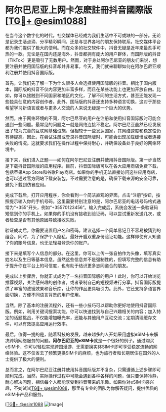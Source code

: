 # 阿尔巴尼亚上网卡怎麽註冊抖音國際版 [[TG💪+ @esim1088](https://t.me/s/esim1088)]

在当今这个数字化的时代，社交媒体已经成为我们生活中不可或缺的一部分。无论是记录生活点滴、分享精彩瞬间，还是与世界各地的朋友保持联系，社交媒体平台都为我们提供了极大的便利。而在众多的社交软件中，抖音无疑是近年来最炙手可热的一款。无论是在国内还是海外，抖音都拥有庞大的用户群体，而国际版的抖音（TikTok）更是吸引了无数用户。然而，对于身处阿尔巴尼亚的朋友们来说，想要注册并使用国际版的抖音却并非易事。今天，我们就来聊聊如何在阿尔巴尼亚顺利注册并使用抖音国际版。

首先，让我们先了解一下为什么很多人会选择使用国际版的抖音。相比于国内版本，国际版的抖音不仅内容更加丰富多样，而且在某些功能上也更加开放自由。比如，你可以接触到不同国家和地区的文化，了解不同的生活方式，甚至还能发现一些独具创意的内容创作者。此外，国际版的抖音还支持多种语言切换，这对于那些希望学习新语言或者与更多人交流的人来说无疑是一个巨大的优势。

然而，由于网络环境的不同，阿尔巴尼亚的用户在注册和使用抖音国际版时可能会遇到一些问题。最常见的问题之一就是网络连接不稳定。阿尔巴尼亚虽然已经发展出了较为完善的互联网基础设施，但相较于一些发达国家，其网络速度和稳定性仍有待提高。因此，在尝试注册或登录抖音国际版时，可能会出现加载缓慢或者连接失败的情况。这就要求我们在操作过程中保持耐心，并确保设备处于良好的网络环境中。

接下来，我们进入正题——如何在阿尔巴尼亚注册并使用抖音国际版。第一步当然是下载抖音国际版的应用程序。目前，抖音国际版可以在各大应用商店免费下载，包括苹果App Store和谷歌Play商店。如果你的手机无法直接访问这些应用商店，也可以通过官方网站下载安装包。不过需要注意的是，确保下载来源的安全可靠，避免下载到仿冒应用。

完成下载后，打开应用程序，你会看到一个简洁直观的界面。点击“注册”按钮，按照提示输入你的手机号码。这里需要特别注意的是，阿尔巴尼亚的电话号码格式通常为“+355”开头，例如“+35570123456”。输入完成后，系统会发送一条验证码短信到你的手机上。如果你的手机没有接收到验证码，可以尝试重新发送几次，或者检查是否有其他原因导致接收失败。

验证成功后，你需要设置用户名和密码。建议选择一个简单易记且不容易被猜到的组合。同时，为了保护个人隐私，最好开启双重身份验证功能。这样即使有人知道了你的账号信息，也无法轻易登录你的账户。

接下来是填写个人信息的部分。在这里，你可以上传一张自拍作为头像，填写真实姓名以及生日等基本信息。虽然这些信息并不是强制性的，但填写完整的信息有助于提升你在平台上的可信度，也有助于结识更多志同道合的朋友。

完成以上步骤后，你就正式成为了一名抖音国际版的用户！此时，你可以开始浏览推荐视频，关注感兴趣的创作者，或者录制自己的短视频进行分享。抖音国际版提供了丰富的滤镜效果和音乐库，让你的作品更具吸引力。此外，它还支持多语言界面切换，方便不同语言背景的用户使用。

当然，除了基本的注册流程外，还有一些小技巧可以帮助你更好地使用抖音国际版。例如，利用关键词搜索功能，你可以快速找到与自己兴趣相关的内容；加入特定的话题挑战，不仅能增加曝光率，还能与其他用户互动交流；定期清理缓存文件，可以有效提高应用运行效率。

最后，值得一提的是，随着科技的发展，越来越多的人开始采用虚拟eSIM卡来解决跨境网络服务的问题。**阿尔巴尼亚的eSIM卡**就是一个很好的例子。通过购买eSIM卡，你可以轻松实现跨国漫游，无需更换实体SIM卡即可享受稳定流畅的网络体验。这不仅省去了频繁更换SIM卡的麻烦，也为旅行者和长期居住在国外的人士提供了极大的便利。

总而言之，在阿尔巴尼亚注册并使用抖音国际版并不复杂，只需遵循上述步骤即可顺利完成。当然，实际操作过程中可能会遇到各种各样的问题，但只要保持冷静，耐心解决问题，相信每个人都能享受到抖音带来的乐趣。如果你对eSIM卡感兴趣，不妨试试[TG💪+ @esim1088](https://t.me/s/esim1088)，那里有专业的团队为你解答疑问，提供优质的eSIM卡产品和服务。

[[TG💪+ @esim1088](https://t.me/s/esim1088) ![Image](https://i.postimg.cc/4NQfJmqS/Snipaste-2025-05-13-00-14-12.png)]